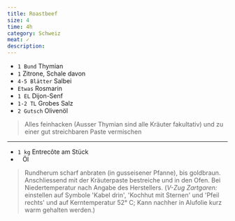 ```yaml
---
title: Roastbeef
size: 4
time: 4h
category: Schweiz
meat: ✓
description: 
---
```


- `1 Bund` Thymian
- `1` Zitrone, Schale davon
- `4-5 Blätter` Salbei
- `Etwas` Rosmarin
- `1 EL` Dijon-Senf
- `1-2 TL` Grobes Salz
- `2 Gutsch` Olivenöl

> Alles feinhacken (Ausser Thymian sind alle Kräuter fakultativ) und zu einer gut streichbaren Paste vermischen

---

* `1 kg` Entrecôte am Stück
* ` ` Öl

> Rundherum scharf anbraten (in gusseisener Pfanne), bis goldbraun. Anschliessend mit der Kräuterpaste bestreiche und in den Ofen. Bei Niedertemperatur nach Angabe des Herstellers. (*V-Zug Zartgaren:* einstellen auf Symbole 'Kabel drin', 'Kochhut mit Sternen' und 'Pfeil rechts' und auf Kerntemperatur 52° C; Kann nachher in Alufolie kurz warm gehalten werden.)

